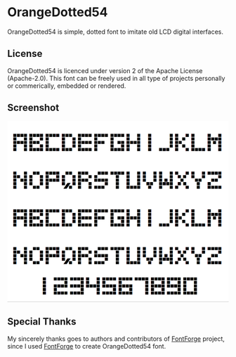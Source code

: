 # OrangeDotted54

OrangeDotted54 is simple, dotted font to imitate old LCD digital interfaces.

## License
OrangeDotted54 is licenced under version 2 of the Apache License (Apache-2.0). 
This font can be freely used in all type of projects personally or commerically, embedded or rendered.

## Screenshot
![alt text][screenshot]


## Special Thanks
My sincerely thanks goes to authors and contributors of [FontForge][fontforge] project, since I used [FontForge][fontforge] to create OrangeDotted54 font. 


[screenshot]: https://github.com/bearge/OrangeDotted54/raw/master/img/screenshot.png "OrangeDotted54 Screenshot"
[fontforge]: https://github.com/fontforge/fontforge
